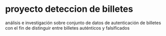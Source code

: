 # proyecto deteccion de billetes
 análisis e investigación sobre conjunto de datos de autenticación de billetes con el fin de distinguir entre billetes auténticos y falsificados
